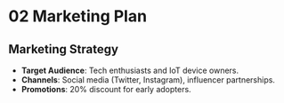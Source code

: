 # 02 Marketing Plan

## Marketing Strategy
- **Target Audience**: Tech enthusiasts and IoT device owners.
- **Channels**: Social media (Twitter, Instagram), influencer partnerships.
- **Promotions**: 20% discount for early adopters.